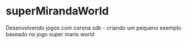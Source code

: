 superMirandaWorld
=================

Desenvolvendo jogos com corona sdk - criando um pequeno exemplo baseado no jogo super mario world
